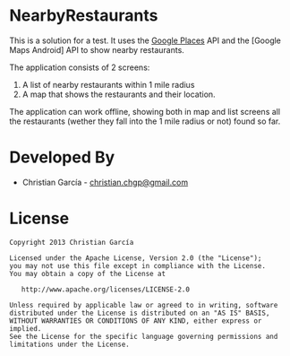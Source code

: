 NearbyRestaurants
=================

This is a solution for a test. It uses the [Google Places][1] API and the [Google Maps Android] API to show nearby restaurants.

The application consists of 2 screens:
1. A list of nearby restaurants within 1 mile radius
2. A map that shows the restaurants and their location.

The application can work offline, showing both in map and list screens all the restaurants (wether they fall into the 1 mile radius or not)
found so far.

Developed By
============

* Christian García - <christian.chgp@gmail.com>


License
=======

    Copyright 2013 Christian García

    Licensed under the Apache License, Version 2.0 (the "License");
    you may not use this file except in compliance with the License.
    You may obtain a copy of the License at

       http://www.apache.org/licenses/LICENSE-2.0

    Unless required by applicable law or agreed to in writing, software
    distributed under the License is distributed on an "AS IS" BASIS,
    WITHOUT WARRANTIES OR CONDITIONS OF ANY KIND, either express or implied.
    See the License for the specific language governing permissions and
    limitations under the License.


[1]: https://developers.google.com/places/documentation/search
[2]: http://developer.android.com/google/play-services/maps.html
